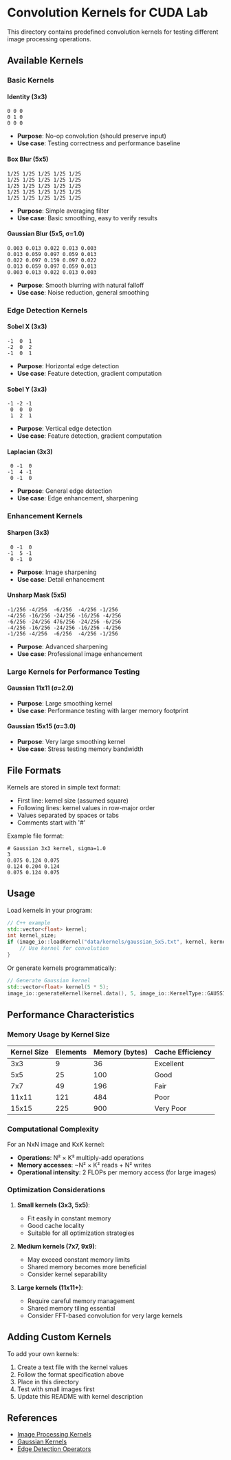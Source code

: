 # Convolution Kernels for CUDA Lab

This directory contains predefined convolution kernels for testing different image processing operations.

## Available Kernels

### Basic Kernels

#### Identity (3x3)
```
0 0 0
0 1 0
0 0 0
```
- **Purpose**: No-op convolution (should preserve input)
- **Use case**: Testing correctness and performance baseline

#### Box Blur (5x5)
```
1/25 1/25 1/25 1/25 1/25
1/25 1/25 1/25 1/25 1/25
1/25 1/25 1/25 1/25 1/25
1/25 1/25 1/25 1/25 1/25
1/25 1/25 1/25 1/25 1/25
```
- **Purpose**: Simple averaging filter
- **Use case**: Basic smoothing, easy to verify results

#### Gaussian Blur (5x5, σ=1.0)
```
0.003 0.013 0.022 0.013 0.003
0.013 0.059 0.097 0.059 0.013
0.022 0.097 0.159 0.097 0.022
0.013 0.059 0.097 0.059 0.013
0.003 0.013 0.022 0.013 0.003
```
- **Purpose**: Smooth blurring with natural falloff
- **Use case**: Noise reduction, general smoothing

### Edge Detection Kernels

#### Sobel X (3x3)
```
-1  0  1
-2  0  2
-1  0  1
```
- **Purpose**: Horizontal edge detection
- **Use case**: Feature detection, gradient computation

#### Sobel Y (3x3)
```
-1 -2 -1
 0  0  0
 1  2  1
```
- **Purpose**: Vertical edge detection
- **Use case**: Feature detection, gradient computation

#### Laplacian (3x3)
```
 0 -1  0
-1  4 -1
 0 -1  0
```
- **Purpose**: General edge detection
- **Use case**: Edge enhancement, sharpening

### Enhancement Kernels

#### Sharpen (3x3)
```
 0 -1  0
-1  5 -1
 0 -1  0
```
- **Purpose**: Image sharpening
- **Use case**: Detail enhancement

#### Unsharp Mask (5x5)
```
-1/256 -4/256  -6/256  -4/256 -1/256
-4/256 -16/256 -24/256 -16/256 -4/256
-6/256 -24/256 476/256 -24/256 -6/256
-4/256 -16/256 -24/256 -16/256 -4/256
-1/256 -4/256  -6/256  -4/256 -1/256
```
- **Purpose**: Advanced sharpening
- **Use case**: Professional image enhancement

### Large Kernels for Performance Testing

#### Gaussian 11x11 (σ=2.0)
- **Purpose**: Large smoothing kernel
- **Use case**: Performance testing with larger memory footprint

#### Gaussian 15x15 (σ=3.0)
- **Purpose**: Very large smoothing kernel
- **Use case**: Stress testing memory bandwidth

## File Formats

Kernels are stored in simple text format:
- First line: kernel size (assumed square)
- Following lines: kernel values in row-major order
- Values separated by spaces or tabs
- Comments start with '#'

Example file format:
```
# Gaussian 3x3 kernel, sigma=1.0
3
0.075 0.124 0.075
0.124 0.204 0.124
0.075 0.124 0.075
```

## Usage

Load kernels in your program:
```cpp
// C++ example
std::vector<float> kernel;
int kernel_size;
if (image_io::loadKernel("data/kernels/gaussian_5x5.txt", kernel, kernel_size)) {
    // Use kernel for convolution
}
```

Or generate kernels programmatically:
```cpp
// Generate Gaussian kernel
std::vector<float> kernel(5 * 5);
image_io::generateKernel(kernel.data(), 5, image_io::KernelType::GAUSSIAN);
```

## Performance Characteristics

### Memory Usage by Kernel Size

| Kernel Size | Elements | Memory (bytes) | Cache Efficiency |
|-------------|----------|----------------|------------------|
| 3x3 | 9 | 36 | Excellent |
| 5x5 | 25 | 100 | Good |
| 7x7 | 49 | 196 | Fair |
| 11x11 | 121 | 484 | Poor |
| 15x15 | 225 | 900 | Very Poor |

### Computational Complexity

For an NxN image and KxK kernel:
- **Operations**: N² × K² multiply-add operations
- **Memory accesses**: ~N² × K² reads + N² writes
- **Operational intensity**: 2 FLOPs per memory access (for large images)

### Optimization Considerations

1. **Small kernels (3x3, 5x5)**: 
   - Fit easily in constant memory
   - Good cache locality
   - Suitable for all optimization strategies

2. **Medium kernels (7x7, 9x9)**:
   - May exceed constant memory limits
   - Shared memory becomes more beneficial
   - Consider kernel separability

3. **Large kernels (11x11+)**:
   - Require careful memory management
   - Shared memory tiling essential
   - Consider FFT-based convolution for very large kernels

## Adding Custom Kernels

To add your own kernels:

1. Create a text file with the kernel values
2. Follow the format specification above
3. Place in this directory
4. Test with small images first
5. Update this README with kernel description

## References

- [Image Processing Kernels](https://en.wikipedia.org/wiki/Kernel_(image_processing))
- [Gaussian Kernels](https://homepages.inf.ed.ac.uk/rbf/HIPR2/gsmooth.htm)
- [Edge Detection Operators](https://homepages.inf.ed.ac.uk/rbf/HIPR2/sobel.htm)
